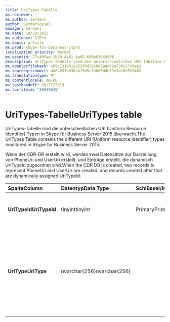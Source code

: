 ```yaml
---
title: UriTypes-Tabelle
ms.reviewer: ''
ms.author: serdars
author: SerdarSoysal
manager: serdars
ms.date: 10/20/2015
ms.audience: ITPro
ms.topic: article
ms.prod: skype-for-business-itpro
localization_priority: Normal
ms.assetid: 77c4dfae-1b29-4e81-ba05-609e61643998
description: UriTypes-Tabelle sind die unterschiedlichen URI (Uniform Resource Identifier) Typen in Skype für Business Server 2015 überwacht.
ms.openlocfilehash: cb9c131901a322f9d22c8d29aa52a73dc27c9ea1
ms.sourcegitcommit: da8c037bb30abf5d5cf3b60d4b71e3a10e553402
ms.translationtype: MT
ms.contentlocale: de-DE
ms.lasthandoff: 03/27/2019
ms.locfileid: "30899645"
---
```

# <a name="uritypes-table"></a><span data-ttu-id="34316-103">UriTypes-Tabelle</span><span class="sxs-lookup"><span data-stu-id="34316-103">UriTypes table</span></span>
 
<span data-ttu-id="34316-104">UriTypes-Tabelle sind die unterschiedlichen URI (Uniform Resource Identifier) Typen in Skype für Business Server 2015 überwacht.</span><span class="sxs-lookup"><span data-stu-id="34316-104">The UriTypes Table contains the different URI (Uniform resource identifier) types monitored in Skype for Business Server 2015.</span></span>

<span data-ttu-id="34316-105">Wenn der CDR-DB erstellt wird, werden zwei Datensätze zur Darstellung von PhoneUri und UserUri erstellt, und Einträge erstellt, die dynamisch UriTypeId zugeordnet sind.</span><span class="sxs-lookup"><span data-stu-id="34316-105">When the CDR DB is created, two records to represent PhoneUri and UserUri are created, and records created after that are dynamically assigned UriTypeId.</span></span> 
  
|<span data-ttu-id="34316-106">**Spalte**</span><span class="sxs-lookup"><span data-stu-id="34316-106">**Column**</span></span>|<span data-ttu-id="34316-107">**Datentyp**</span><span class="sxs-lookup"><span data-stu-id="34316-107">**Data Type**</span></span>|<span data-ttu-id="34316-108">**Schlüssel/Index**</span><span class="sxs-lookup"><span data-stu-id="34316-108">**Key/Index**</span></span>|<span data-ttu-id="34316-109">**Details**</span><span class="sxs-lookup"><span data-stu-id="34316-109">**Details**</span></span>|
|:-----|:-----|:-----|:-----|
|<span data-ttu-id="34316-110">**UriTypeId**</span><span class="sxs-lookup"><span data-stu-id="34316-110">**UriTypeId**</span></span> <br/> |<span data-ttu-id="34316-111">tinyint</span><span class="sxs-lookup"><span data-stu-id="34316-111">tinyint</span></span>  <br/> |<span data-ttu-id="34316-112">Primary</span><span class="sxs-lookup"><span data-stu-id="34316-112">Primary</span></span>  <br/> |<span data-ttu-id="34316-113">Eindeutiger Bezeichner, einem URI-Typ zugewiesen sind.</span><span class="sxs-lookup"><span data-stu-id="34316-113">Unique identifier assigned to a URI type.</span></span>  <br/> <span data-ttu-id="34316-114">Mögliche Werte - zwischen 0 und 255</span><span class="sxs-lookup"><span data-stu-id="34316-114">Possible values - 0 to 255</span></span> |
|<span data-ttu-id="34316-115">**UriType**</span><span class="sxs-lookup"><span data-stu-id="34316-115">**UriType**</span></span> <br/> |<span data-ttu-id="34316-116">nvarchar(256)</span><span class="sxs-lookup"><span data-stu-id="34316-116">nvarchar(256)</span></span>  <br/> || <span data-ttu-id="34316-117">Eine Beschreibung der verschiedenen URI.</span><span class="sxs-lookup"><span data-stu-id="34316-117">Descriptions of the different URI types.</span></span> <span data-ttu-id="34316-118">Die folgenden Werte sind zugeordnete:</span><span class="sxs-lookup"><span data-stu-id="34316-118">The following values are pre-assigned:</span></span> <br/>  <span data-ttu-id="34316-119">1 – Telefon-Uri</span><span class="sxs-lookup"><span data-stu-id="34316-119">1 - Phone Uri</span></span> <br/>  <span data-ttu-id="34316-120">0 - Benutzer-Uri</span><span class="sxs-lookup"><span data-stu-id="34316-120">0 - User Uri</span></span> <br/> <br/>  <span data-ttu-id="34316-121">Andere mögliche Typen sind:</span><span class="sxs-lookup"><span data-stu-id="34316-121">Other possible types include:</span></span> <br/><span data-ttu-id="34316-122">conf:applicationsharing</span><span class="sxs-lookup"><span data-stu-id="34316-122">conf:applicationsharing</span></span> <br/> <span data-ttu-id="34316-123">conf:audio-video</span><span class="sxs-lookup"><span data-stu-id="34316-123">conf:audio-video</span></span><br/> <span data-ttu-id="34316-124">conf:Chat</span><span class="sxs-lookup"><span data-stu-id="34316-124">conf:chat</span></span><br/>    <span data-ttu-id="34316-125">conf:focus</span><span class="sxs-lookup"><span data-stu-id="34316-125">conf:focus</span></span><br/>   <span data-ttu-id="34316-126">MRAS</span><span class="sxs-lookup"><span data-stu-id="34316-126">mras</span></span><br/>
